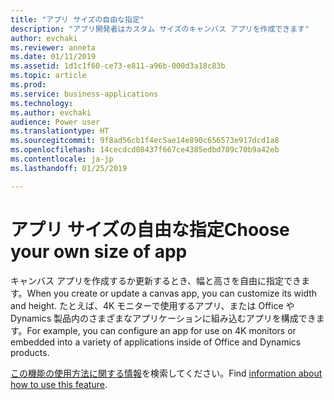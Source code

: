 ```yaml
---
title: "アプリ サイズの自由な指定"
description: "アプリ開発者はカスタム サイズのキャンバス アプリを作成できます"
author: evchaki
ms.reviewer: anneta
ms.date: 01/11/2019
ms.assetid: 1d1c1f60-ce73-e811-a96b-000d3a18c83b
ms.topic: article
ms.prod: 
ms.service: business-applications
ms.technology: 
ms.author: evchaki
audience: Power user
ms.translationtype: HT
ms.sourcegitcommit: 9f8ad56cb1f4ec5ae14e890c656573e917dcd1a8
ms.openlocfilehash: 14cecdcd08437f667ce4385edbd709c70b9a42eb
ms.contentlocale: ja-jp
ms.lasthandoff: 01/25/2019

---
```

# <a name="choose-your-own-size-of-app"></a><span data-ttu-id="7f9ce-103">アプリ サイズの自由な指定</span><span class="sxs-lookup"><span data-stu-id="7f9ce-103">Choose your own size of app</span></span>




<span data-ttu-id="7f9ce-104">キャンバス アプリを作成するか更新するとき、幅と高さを自由に指定できます。</span><span class="sxs-lookup"><span data-stu-id="7f9ce-104">When you create or update a canvas app, you can customize its width and height.</span></span> <span data-ttu-id="7f9ce-105">たとえば、4K モニターで使用するアプリ、または Office や Dynamics 製品内のさまざまなアプリケーションに組み込むアプリを構成できます。</span><span class="sxs-lookup"><span data-stu-id="7f9ce-105">For example, you can configure an app for use on 4K monitors or embedded into a variety of applications inside of Office and Dynamics products.</span></span>

<span data-ttu-id="7f9ce-106">[この機能の使用方法に関する情報](https://docs.microsoft.com/powerapps/maker/canvas-apps/set-aspect-ratio-portrait-landscape)を検索してください。</span><span class="sxs-lookup"><span data-stu-id="7f9ce-106">Find [information about how to use this feature](https://docs.microsoft.com/powerapps/maker/canvas-apps/set-aspect-ratio-portrait-landscape).</span></span>
